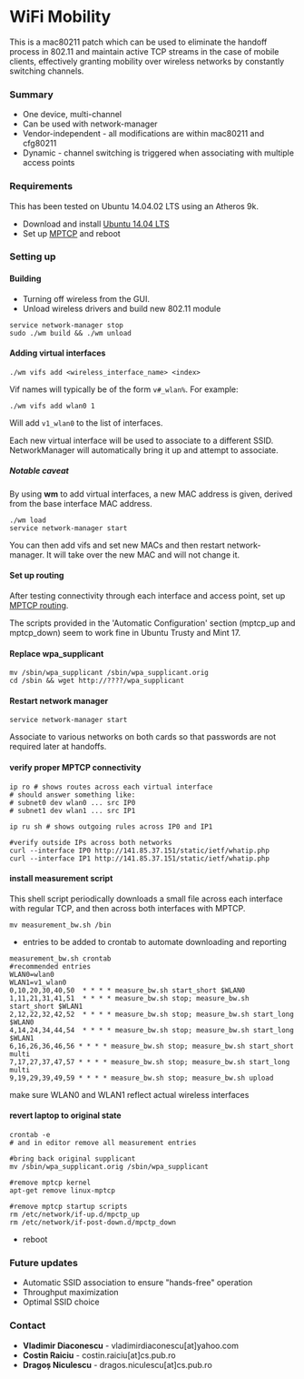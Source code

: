 # WiFi Mobility #

This is a mac80211 patch which can be used to eliminate the handoff process in 802.11 and maintain active TCP streams in the case of mobile clients, effectively granting mobility over wireless networks by constantly switching channels.

### Summary ###

* One device, multi-channel
* Can be used with network-manager
* Vendor-independent - all modifications are within mac80211 and cfg80211
* Dynamic - channel switching is triggered when associating with multiple access points

### Requirements ###

This has been tested on Ubuntu 14.04.02 LTS using an Atheros 9k.

* Download and install [Ubuntu 14.04 LTS](http://www.ubuntu.com/download/desktop)
* Set up [MPTCP](http://multipath-tcp.org/pmwiki.php/Users/HowToInstallMPTCP?) and reboot

### Setting up ###

#### Building ####

* Turning off wireless from the GUI.
* Unload wireless drivers and build new 802.11 module

```
service network-manager stop 
sudo ./wm build && ./wm unload 
```
#### Adding virtual interfaces ####

```
./wm vifs add <wireless_interface_name> <index>
```

Vif names will typically be of the form `v#_wlan%`. For example:

```
./wm vifs add wlan0 1
```

Will add `v1_wlan0` to the list of interfaces.

Each new virtual interface will be used to associate to a different SSID. NetworkManager will automatically bring it up and attempt to associate.

##### Notable caveat #####

By using **wm** to add virtual interfaces, a new MAC address is given, derived from the base interface MAC address. 


```
./wm load
service network-manager start
```
 
You can then add vifs and set new MACs and then restart network-manager. It will take over the new MAC and will not change it.

#### Set up routing ####

After testing connectivity through each interface and access point, set up [MPTCP routing](http://multipath-tcp.org/pmwiki.php/Users/ConfigureRouting).

The scripts provided in the 'Automatic Configuration' section (mptcp_up and mptcp_down) seem to work fine in Ubuntu Trusty and Mint 17. 



#### Replace wpa_supplicant ####
```
mv /sbin/wpa_supplicant /sbin/wpa_supplicant.orig
cd /sbin && wget http://????/wpa_supplicant  
```
 
#### Restart network manager ####

```
service network-manager start
```

Associate to various networks on both cards so that passwords are not required later at handoffs. 

#### verify proper MPTCP connectivity 

```
ip ro # shows routes across each virtual interface 
# should answer something like:
# subnet0 dev wlan0 ... src IP0
# subnet1 dev wlan1 ... src IP1

ip ru sh # shows outgoing rules across IP0 and IP1

#verify outside IPs across both networks
curl --interface IP0 http://141.85.37.151/static/ietf/whatip.php
curl --interface IP1 http://141.85.37.151/static/ietf/whatip.php
``` 

#### install measurement script 

This shell script periodically downloads a small file across each interface with regular TCP, and then across both interfaces with MPTCP. 
```
mv measurement_bw.sh /bin
```

* entries to be added to crontab to automate downloading and reporting
```
measurement_bw.sh crontab 
#recommended entries
WLAN0=wlan0
WLAN1=v1_wlan0
0,10,20,30,40,50  * * * * measure_bw.sh start_short $WLAN0   
1,11,21,31,41,51  * * * * measure_bw.sh stop; measure_bw.sh start_short $WLAN1   
2,12,22,32,42,52  * * * * measure_bw.sh stop; measure_bw.sh start_long $WLAN0   
4,14,24,34,44,54  * * * * measure_bw.sh stop; measure_bw.sh start_long $WLAN1   
6,16,26,36,46,56 * * * * measure_bw.sh stop; measure_bw.sh start_short multi
7,17,27,37,47,57 * * * * measure_bw.sh stop; measure_bw.sh start_long multi   
9,19,29,39,49,59 * * * * measure_bw.sh stop; measure_bw.sh upload 
```
make sure WLAN0 and WLAN1 reflect actual wireless interfaces

#### revert laptop to original state 
```
crontab -e 
# and in editor remove all measurement entries

#bring back original supplicant
mv /sbin/wpa_supplicant.orig /sbin/wpa_supplicant 

#remove mptcp kernel 
apt-get remove linux-mptcp 
 
#remove mptcp startup scripts 
rm /etc/network/if-up.d/mpctp_up
rm /etc/network/if-post-down.d/mpctp_down
```

* reboot

### Future updates ###

* Automatic SSID association to ensure "hands-free" operation
* Throughput maximization
* Optimal SSID choice

### Contact ###

* **Vladimir Diaconescu** - vladimirdiaconescu[at]yahoo.com
* **Costin Raiciu** - costin.raiciu[at]cs.pub.ro
* **Dragoș Niculescu** - dragos.niculescu[at]cs.pub.ro
